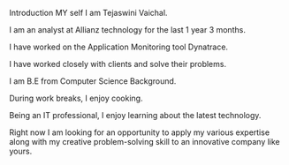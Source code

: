 Introduction MY self 
I am Tejaswini Vaichal.

I am an analyst at Allianz technology for the last 1 year 3 months.

I have worked on the Application Monitoring tool Dynatrace.

I have worked closely with clients and solve their problems.

I am B.E from Computer Science Background. 

During work breaks, I enjoy cooking.

Being an IT professional, I enjoy learning about the latest technology.

Right now I am looking for an opportunity to apply my various expertise along with my creative problem-solving skill to an innovative company like yours. 
